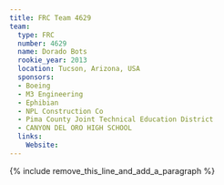 ```yaml
---
title: FRC Team 4629
team:
  type: FRC
  number: 4629
  name: Dorado Bots
  rookie_year: 2013
  location: Tucson, Arizona, USA
  sponsors:
  - Boeing
  - M3 Engineering
  - Ephibian
  - NPL Construction Co
  - Pima County Joint Technical Education District
  - CANYON DEL ORO HIGH SCHOOL
  links:
    Website:
---
```


{% include remove_this_line_and_add_a_paragraph %}